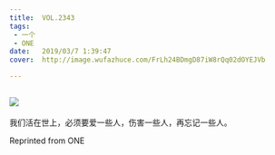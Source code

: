 ```yaml
---
title:	VOL.2343
tags:
 - 一个
 - ONE
date:	2019/03/7 1:39:47
cover:	http://image.wufazhuce.com/FrLh24BDmgD87iW8rQq02dOYEJVb

---
```

![](http://image.wufazhuce.com/FrLh24BDmgD87iW8rQq02dOYEJVb)
---

我们活在世上，必须要爱一些人，伤害一些人，再忘记一些人。
 
Reprinted from ONE
